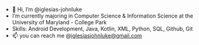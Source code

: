 - 👋 Hi, I’m @iglesias-johnluke
- I’m currently majoring in Computer Science & Information Science at the University of Maryland - College Park
- Skills: Android Development, Java, Kotlin, XML, Python, SQL, Github, Git
- 📫 you can reach me @iglesiasjohnluke@gmail.com

